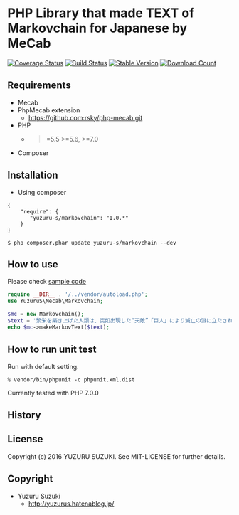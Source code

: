 PHP Library that made TEXT of Markovchain for Japanese by MeCab
=============================

[![Coverage Status](https://coveralls.io/repos/github/YuzuruS/Markovchain/badge.svg?branch=master)](https://coveralls.io/github/YuzuruS/Markovchain?branch=master)
[![Build Status](https://travis-ci.org/YuzuruS/Markovchain.png?branch=master)](https://travis-ci.org/YuzuruS/Markovchain)
[![Stable Version](https://poser.pugx.org/yuzuru-s/Markovchain/v/stable)](https://packagist.org/packages/yuzuru-s/Markovchain)
[![Download Count](https://poser.pugx.org/yuzuru-s/Markovchain/downloads.png)](https://packagist.org/packages/yuzuru-s/redis-recommend)

Requirements
-----------------------------
- Mecab
- PhpMecab extension
  - https://github.com:rsky/php-mecab.git
- PHP
  - >=5.5 >=5.6, >=7.0
- Composer



Installation
----------------------------

* Using composer

```
{
    "require": {
       "yuzuru-s/markovchain": "1.0.*"
    }
}
```

```
$ php composer.phar update yuzuru-s/markovchain --dev
```

How to use
----------------------------
Please check [sample code](https://github.com/YuzuruS/markovchain/blob/master/sample/usecase.php)

```php
require __DIR__ . '/../vendor/autoload.php';
use YuzuruS\Mecab\Markovchain;

$mc = new Markovchain();
$text = '繁栄を築き上げた人類は、突如出現した“天敵”「巨人」により滅亡の淵に立たされた。生き残った人類は、「ウォール・マリア」、「ウォール・ローゼ」、「ウォール・シーナ」という巨大な三重の城壁の内側に生活圏を確保することで、辛うじてその命脈を保っていた。城壁による平和を得てから約100年後。いつしか人類は巨人の脅威を忘れ、平和な日々の生活に埋没していた。';
echo $mc->makeMarkovText($text);
```


How to run unit test
----------------------------

Run with default setting.
```
% vendor/bin/phpunit -c phpunit.xml.dist
```

Currently tested with PHP 7.0.0


History
----------------------------




License
----------------------------
Copyright (c) 2016 YUZURU SUZUKI. See MIT-LICENSE for further details.

Copyright
-----------------------------
- Yuzuru Suzuki
  - http://yuzurus.hatenablog.jp/
